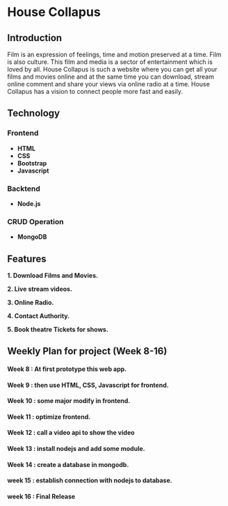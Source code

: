 # House Collapus

## Introduction
Film is an expression of feelings, time and motion preserved at a time. Film is also culture. This film and media is a sector of entertainment which is loved by all. House Collapus is such a website where you can get all your films and movies online and at the same time you can download, stream online comment and share your views via online radio at a time. House Collapus has a vision to connect people more fast and easily.

## Technology
### Frontend
* **HTML**
* **CSS**
* **Bootstrap**
* **Javascript**

### Backtend
* **Node.js**

### CRUD Operation
* **MongoDB**

## Features
**1. Download Films and Movies.**

**2. Live stream videos.**

**3. Online Radio.**

**4. Contact Authority.**

**5. Book theatre Tickets for shows.**

## Weekly Plan for project (Week 8-16)

#### Week 8 : At first prototype this web app.

#### Week 9 : then use HTML, CSS, Javascript for frontend.

#### Week 10 : some major modify in frontend.

#### Week 11 : optimize frontend.

#### Week 12 : call a video api to show the video

#### Week 13 : install nodejs and add some module.

#### Week 14 : create a database in mongodb.

#### week 15 : establish connection with nodejs to database.

#### week 16 : Final Release



